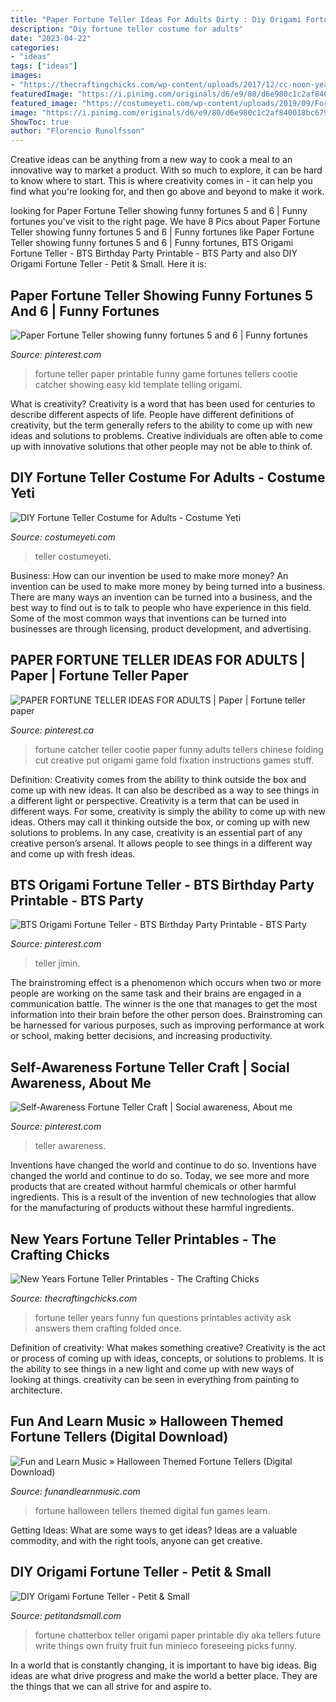 ```yaml
---
title: "Paper Fortune Teller Ideas For Adults Dirty : Diy Origami Fortune Teller"
description: "Diy fortune teller costume for adults"
date: "2023-04-22"
categories:
- "ideas"
tags: ["ideas"]
images:
- "https://thecraftingchicks.com/wp-content/uploads/2017/12/cc-noon-years-20.jpg"
featuredImage: "https://i.pinimg.com/originals/d6/e9/80/d6e980c1c2af840018bc679465d24875.jpg"
featured_image: "https://costumeyeti.com/wp-content/uploads/2019/09/Fortune-Teller-Costume-1024x1024.jpg"
image: "https://i.pinimg.com/originals/d6/e9/80/d6e980c1c2af840018bc679465d24875.jpg"
ShowToc: true
author: "Florencio Runolfsson"
---
```



Creative ideas can be anything from a new way to cook a meal to an innovative way to market a product. With so much to explore, it can be hard to know where to start. This is where creativity comes in - it can help you find what you're looking for, and then go above and beyond to make it work.

	

		
looking for Paper Fortune Teller showing funny fortunes 5 and 6 | Funny fortunes you've visit to the right page. We have 8 Pics about Paper Fortune Teller showing funny fortunes 5 and 6 | Funny fortunes like Paper Fortune Teller showing funny fortunes 5 and 6 | Funny fortunes, BTS Origami Fortune Teller - BTS Birthday Party Printable - BTS Party and also DIY Origami Fortune Teller - Petit &amp; Small. Here it is:
		
    
## Paper Fortune Teller Showing Funny Fortunes 5 And 6 | Funny Fortunes

<img loading=lazy src="https://i.pinimg.com/originals/55/02/40/5502409a9da5a8d7c2f003fd3aa90256.jpg" onerror="this.onerror=null;this.src='https://tse3.mm.bing.net/th?id=OIP.A6LE_EFhHh4FprFC3OKtDgHaIN&amp;pid=15.1';" alt="Paper Fortune Teller showing funny fortunes 5 and 6 | Funny fortunes">

_Source: pinterest.com_

>fortune teller paper printable funny game fortunes tellers cootie catcher showing easy kid template telling origami. 

	

What is creativity?
Creativity is a word that has been used for centuries to describe different aspects of life. People have different definitions of creativity, but the term generally refers to the ability to come up with new ideas and solutions to problems. Creative individuals are often able to come up with innovative solutions that other people may not be able to think of.

    
## DIY Fortune Teller Costume For Adults - Costume Yeti

<img loading=lazy src="https://costumeyeti.com/wp-content/uploads/2019/09/Fortune-Teller-Costume-1024x1024.jpg" onerror="this.onerror=null;this.src='https://tse2.mm.bing.net/th?id=OIP.ZnPp7sF627ZT7UrQnPBDNQHaHa&amp;pid=15.1';" alt="DIY Fortune Teller Costume for Adults - Costume Yeti">

_Source: costumeyeti.com_

>teller costumeyeti. 

	

Business: How can our invention be used to make more money?
An invention can be used to make more money by being turned into a business. There are many ways an invention can be turned into a business, and the best way to find out is to talk to people who have experience in this field. Some of the most common ways that inventions can be turned into businesses are through licensing, product development, and advertising.

    
## PAPER FORTUNE TELLER IDEAS FOR ADULTS | Paper | Fortune Teller Paper

<img loading=lazy src="https://i.pinimg.com/originals/5d/35/fa/5d35fa5fb24b4e9f92be2e733ea767ae.jpg" onerror="this.onerror=null;this.src='https://tse3.mm.bing.net/th?id=OIP.VWH_F5w0HGGltMo1zPuUywHaHg&amp;pid=15.1';" alt="PAPER FORTUNE TELLER IDEAS FOR ADULTS | Paper | Fortune teller paper">

_Source: pinterest.ca_

>fortune catcher teller cootie paper funny adults tellers chinese folding cut creative put origami game fold fixation instructions games stuff. 

	

Definition: Creativity comes from the ability to think outside the box and come up with new ideas. It can also be described as a way to see things in a different light or perspective.
Creativity is a term that can be used in different ways. For some, creativity is simply the ability to come up with new ideas. Others may call it thinking outside the box, or coming up with new solutions to problems. In any case, creativity is an essential part of any creative person’s arsenal. It allows people to see things in a different way and come up with fresh ideas.

    
## BTS Origami Fortune Teller - BTS Birthday Party Printable - BTS Party

<img loading=lazy src="https://i.pinimg.com/736x/d5/9b/93/d59b9387879d1516a68251e287b8c9d8.jpg" onerror="this.onerror=null;this.src='https://tse1.mm.bing.net/th?id=OIP.FgV4vVvTUFdFuyjSzi8nfwHaMV&amp;pid=15.1';" alt="BTS Origami Fortune Teller - BTS Birthday Party Printable - BTS Party">

_Source: pinterest.com_

>teller jimin. 

	

The brainstroming effect is a phenomenon which occurs when two or more people are working on the same task and their brains are engaged in a communication battle. The winner is the one that manages to get the most information into their brain before the other person does. Brainstroming can be harnessed for various purposes, such as improving performance at work or school, making better decisions, and increasing productivity.

    
## Self-Awareness Fortune Teller Craft | Social Awareness, About Me

<img loading=lazy src="https://i.pinimg.com/originals/d6/e9/80/d6e980c1c2af840018bc679465d24875.jpg" onerror="this.onerror=null;this.src='https://tse2.mm.bing.net/th?id=OIP.P2dvyF1Qk-XYgsH9jWgVvQAAAA&amp;pid=15.1';" alt="Self-Awareness Fortune Teller Craft | Social awareness, About me">

_Source: pinterest.com_

>teller awareness. 

	

Inventions have changed the world and continue to do so.
Inventions have changed the world and continue to do so. Today, we see more and more products that are created without harmful chemicals or other harmful ingredients. This is a result of the invention of new technologies that allow for the manufacturing of products without these harmful ingredients.

    
## New Years Fortune Teller Printables - The Crafting Chicks

<img loading=lazy src="https://thecraftingchicks.com/wp-content/uploads/2017/12/cc-noon-years-20.jpg" onerror="this.onerror=null;this.src='https://tse3.mm.bing.net/th?id=OIP.CIPw94EoczNe0l1sTscmeQHaLH&amp;pid=15.1';" alt="New Years Fortune Teller Printables - The Crafting Chicks">

_Source: thecraftingchicks.com_

>fortune teller years funny fun questions printables activity ask answers them crafting folded once. 

	

Definition of creativity: What makes something creative?
Creativity is the act or process of coming up with ideas, concepts, or solutions to problems. It is the ability to see things in a new light and come up with new ways of looking at things. creativity can be seen in everything from painting to architecture.

    
## Fun And Learn Music » Halloween Themed Fortune Tellers (Digital Download)

<img loading=lazy src="http://funandlearnmusic.com/wp-content/uploads/2014/10/HalloweenFT-e1414123731288.jpg" onerror="this.onerror=null;this.src='https://tse1.mm.bing.net/th?id=OIP.ZiO726N_v5o6uNyg3vlBSAHaFj&amp;pid=15.1';" alt="Fun and Learn Music » Halloween Themed Fortune Tellers (Digital Download)">

_Source: funandlearnmusic.com_

>fortune halloween tellers themed digital fun games learn. 

	

Getting Ideas: What are some ways to get ideas?
Ideas are a valuable commodity, and with the right tools, anyone can get creative.

    
## DIY Origami Fortune Teller - Petit &amp; Small

<img loading=lazy src="http://petitandsmall.com/wp-content/uploads/2015/06/fortune-teller-diy2.jpg" onerror="this.onerror=null;this.src='https://tse4.mm.bing.net/th?id=OIP.Kb0QCrKuhE2Xy5yhXgqDrgHaJN&amp;pid=15.1';" alt="DIY Origami Fortune Teller - Petit &amp; Small">

_Source: petitandsmall.com_

>fortune chatterbox teller origami paper printable diy aka tellers future write things own fruity fruit fun minieco foreseeing picks funny. 

	

In a world that is constantly changing, it is important to have big ideas. Big ideas are what drive progress and make the world a better place. They are the things that we can all strive for and aspire to.

